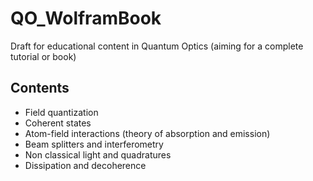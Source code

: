 # QO_WolframBook
Draft for educational content in Quantum Optics (aiming for a complete tutorial or book)
## Contents
* Field quantization
* Coherent states
* Atom-field interactions (theory of absorption and emission)
* Beam splitters and interferometry
* Non classical light and quadratures
* Dissipation and decoherence
